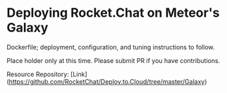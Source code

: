 # Deploying Rocket.Chat on Meteor's Galaxy

Dockerfile; deployment, configuration, and tuning instructions to follow.

Place holder only at this time.  Please submit PR if you have contributions.
  
Resource Repository: [Link] (https://github.com/RocketChat/Deploy.to.Cloud/tree/master/Galaxy)
